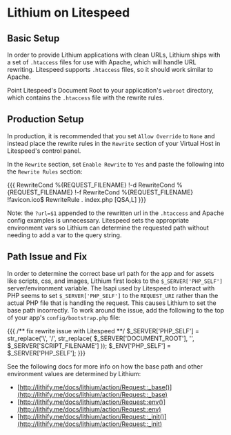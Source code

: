 # Lithium on Litespeed

## Basic Setup

In order to provide Lithium applications with clean URLs, Lithium ships with a set of `.htaccess` files for use with Apache, which will handle URL rewriting.  Litespeed supports `.htaccess` files, so it should work similar to Apache.

Point Litespeed's Document Root to your application's `webroot` directory, which contains the `.htaccess` file with the rewrite rules.

## Production Setup

In production, it is recommended that you set `Allow Override` to `None` and instead place the rewrite rules in the `Rewrite` section of your Virtual Host in Litespeed's control panel.

In the `Rewrite` section, set `Enable Rewrite` to `Yes` and paste the following into the `Rewrite Rules` section:

{{{
RewriteCond %{REQUEST_FILENAME} !-d
RewriteCond %{REQUEST_FILENAME} !-f
RewriteCond %{REQUEST_FILENAME} !favicon.ico$
RewriteRule . index.php [QSA,L]
}}}

Note: the `?url=$1` appended to the rewritten url in the `.htaccess` and Apache config examples is unnecessary.  Litespeed sets the appropriate environment vars so Lithium can determine the requested path without needing to add a var to the query string.

## Path Issue and Fix

In order to determine the correct base url path for the app and for assets like scripts, css, and images, Lithium first looks to the `$_SERVER['PHP_SELF']` server/environment variable.  The lsapi used by Litespeed to interact with PHP seems to set `$_SERVER['PHP_SELF']` to the `REQUEST_URI` rather than the actual PHP file that is handling the request.  This causes Lithium to set the base path incorrectly.  To work around the issue, add the following to the top of your app's `config/bootstrap.php` file:

{{{
/** fix rewrite issue with Litespeed **/
$_SERVER['PHP_SELF'] = str_replace('\\', '/', str_replace(
	$_SERVER['DOCUMENT_ROOT'], '', $_SERVER['SCRIPT_FILENAME']
));
$_ENV['PHP_SELF'] = $_SERVER['PHP_SELF'];
}}}

See the following docs for more info on how the base path and other environment values are determined by Lithium:

* [http://lithify.me/docs/lithium/action/Request::_base()](http://lithify.me/docs/lithium/action/Request::_base)
* [http://lithify.me/docs/lithium/action/Request::env()](http://lithify.me/docs/lithium/action/Request::env)
* [http://lithify.me/docs/lithium/action/Request::_init()](http://lithify.me/docs/lithium/action/Request::_init)


